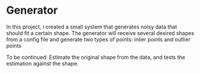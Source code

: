 # Generator

In this project, i created a  small system that generates noisy data that should fit a
certain shape. 
The generator will receive several desired shapes from a config file and generate two
types of points: inlier points and outlier points

To be continued: Estimate the original shape from the data, and tests the estimation against
the shape.
